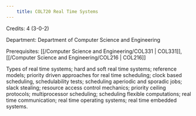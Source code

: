 ```yaml
---
    title: COL720 Real Time Systems
---
```

Credits: 4 (3-0-2)

Department: Department of Computer Science and Engineering

Prerequisites: [[/Computer Science and Engineering/COL331 | COL331]], [[/Computer Science and Engineering/COL216 | COL216]]

Types of real time systems; hard and soft real time systems; reference models; priority driven approaches for real time scheduling; clock based scheduling, schedulability tests; scheduling aperiodic and sporadic jobs; slack stealing; resource access control mechanics; priority ceiling protocols; multiprocessor scheduling; scheduling flexible computations; real time communication; real time operating systems; real time embedded systems.